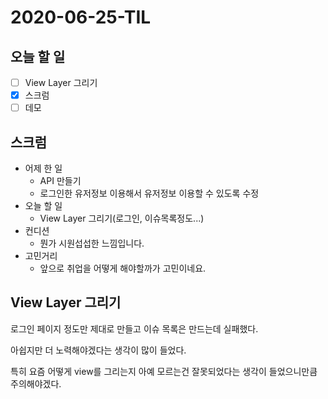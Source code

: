 # 2020-06-25-TIL

## 오늘 할 일

- [ ] View Layer 그리기
- [x] 스크럼
- [ ] 데모

## 스크럼

- 어제 한 일
    - API 만들기
    - 로그인한 유저정보 이용해서 유저정보 이용할 수 있도록 수정
- 오늘 할 일
    - View Layer 그리기(로그인, 이슈목록정도...)
- 컨디션
    - 뭔가 시원섭섭한 느낌입니다.
- 고민거리
    - 앞으로 취업을 어떻게 해야할까가 고민이네요.

## View Layer 그리기

로그인 페이지 정도만 제대로 만들고 이슈 목록은 만드는데 실패했다.

아쉽지만 더 노력해야겠다는 생각이 많이 들었다.

특히 요즘 어떻게 view를 그리는지 아예 모르는건 잘못되었다는 생각이 들었으니만큼 주의해야겠다.

